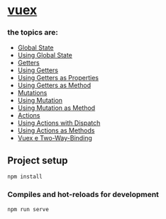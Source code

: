 # [vuex](https://v3.vuex.vuejs.org/)

### the topics are:

* [Global State](https://github.com/robsonoduarte/learn-vue/blob/22b0d421019c2fcf3436060135ff099ae8d970d7/vuejs-2-curse/vuex/src/store/store.js#L7)
* [Using Global State](https://github.com/robsonoduarte/learn-vue/blob/22b0d421019c2fcf3436060135ff099ae8d970d7/vuejs-2-curse/vuex/src/components/Cart.vue#L37)
* [Getters](https://github.com/robsonoduarte/learn-vue/blob/67c68907e1b606e1c85bb91ccd1c60ade2c7b361/vuejs-2-curse/vuex/src/store/store.js#L10)
* [Using Getters](https://github.com/robsonoduarte/learn-vue/blob/67c68907e1b606e1c85bb91ccd1c60ade2c7b361/vuejs-2-curse/vuex/src/components/Resume.vue#L16)
* [Using Getters as Properties](https://github.com/robsonoduarte/learn-vue/blob/67c68907e1b606e1c85bb91ccd1c60ade2c7b361/vuejs-2-curse/vuex/src/components/Resume.vue#L19-L21)
* [Using Getters as Method]()
* [Mutations]()
* [Using Mutation]()
* [Using Mutation as Method]()
* [Actions]()
* [Using Actions with Dispatch]()
* [Using Actions as Methods]()
* [Vuex e Two-Way-Binding ]()

## Project setup
```
npm install
```

### Compiles and hot-reloads for development
```
npm run serve
```
